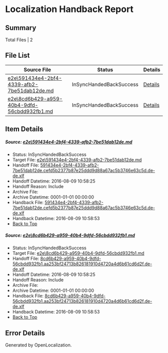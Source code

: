 # <a name='report-top'></a> Localization Handback Report

## Summary
 Total Files | 2

## File List
 Source File | Status | Details 
 ----------- | ------ | ------- 
 [e2e\591434e4-2bf4-4339-afb2-7be51dab12de.md](https://github.com/OpenLocalizationTestOrg/oltest/blob/b2b332f4a4828548b1d78ac69bf4fc8e5c47175b/e2e/591434e4-2bf4-4339-afb2-7be51dab12de.md) | InSyncHandedBackSuccess | [Details](#2efdbb754c70a2c0c78d1fa0a81ca19d3f828b311)
 [e2e\8cd6b429-a959-40b4-9dfd-56cbdd932fb1.md](https://github.com/OpenLocalizationTestOrg/oltest/blob/b2b332f4a4828548b1d78ac69bf4fc8e5c47175b/e2e/8cd6b429-a959-40b4-9dfd-56cbdd932fb1.md) | InSyncHandedBackSuccess | [Details](#73be09c567dbf55f0c4d9c6dec09a0364e51a5a02)

## Item Details
##### <a name='2efdbb754c70a2c0c78d1fa0a81ca19d3f828b311'></a> Source: [e2e\591434e4-2bf4-4339-afb2-7be51dab12de.md](https://github.com/OpenLocalizationTestOrg/oltest/blob/b2b332f4a4828548b1d78ac69bf4fc8e5c47175b/e2e/591434e4-2bf4-4339-afb2-7be51dab12de.md)
* Status: InSyncHandedBackSuccess
* Target File: [e2e\591434e4-2bf4-4339-afb2-7be51dab12de.md](https://github.com/OpenLocalizationTestOrg/ol-test-dede/blob/81a21ba50d807b4e87debd2f6d87eb06f23e34ba/e2e/591434e4-2bf4-4339-afb2-7be51dab12de.md)
* Handoff File: [591434e4-2bf4-4339-afb2-7be51dab12de.cefd5b2377b87e25ddd9d88a67ac5b3746e63c5d.de-de.xlf](https://github.com/OpenLocalizationTestOrg/olhandoff-e2e/blob/c711359162df09fea17fe7c2158c42606d0894aa/ol-handoff/OpenLocalizationTestOrg/ol-test-dede/ci/ht/591434e4-2bf4-4339-afb2-7be51dab12de.cefd5b2377b87e25ddd9d88a67ac5b3746e63c5d.de-de.xlf)
* Handoff Datetime: 2016-08-09 10:58:25
* Handoff Reason: Include
* Archive File: 
* Archive Datetime: 0001-01-01 00:00:00
* Handback File: [591434e4-2bf4-4339-afb2-7be51dab12de.cefd5b2377b87e25ddd9d88a67ac5b3746e63c5d.de-de.xlf](https://github.com/OpenLocalizationTestOrg/olhandback-e2e/blob/b3a44bdba9e04d0525b53737074b8032293d0ff1/ol-handback/OpenLocalizationTestOrg/ol-test-dede/ci/ht/591434e4-2bf4-4339-afb2-7be51dab12de.cefd5b2377b87e25ddd9d88a67ac5b3746e63c5d.de-de.xlf)
* Handback Datetime: 2016-08-09 10:58:53
* [Back to Top](#report-top)

##### <a name='73be09c567dbf55f0c4d9c6dec09a0364e51a5a02'></a> Source: [e2e\8cd6b429-a959-40b4-9dfd-56cbdd932fb1.md](https://github.com/OpenLocalizationTestOrg/oltest/blob/b2b332f4a4828548b1d78ac69bf4fc8e5c47175b/e2e/8cd6b429-a959-40b4-9dfd-56cbdd932fb1.md)
* Status: InSyncHandedBackSuccess
* Target File: [e2e\8cd6b429-a959-40b4-9dfd-56cbdd932fb1.md](https://github.com/OpenLocalizationTestOrg/ol-test-dede/blob/81a21ba50d807b4e87debd2f6d87eb06f23e34ba/e2e/8cd6b429-a959-40b4-9dfd-56cbdd932fb1.md)
* Handoff File: [8cd6b429-a959-40b4-9dfd-56cbdd932fb1.aa253bf24713b826181910d4720a4d6b61cd6d2f.de-de.xlf](https://github.com/OpenLocalizationTestOrg/olhandoff-e2e/blob/c711359162df09fea17fe7c2158c42606d0894aa/ol-handoff/OpenLocalizationTestOrg/ol-test-dede/ci/ht/8cd6b429-a959-40b4-9dfd-56cbdd932fb1.aa253bf24713b826181910d4720a4d6b61cd6d2f.de-de.xlf)
* Handoff Datetime: 2016-08-09 10:58:25
* Handoff Reason: Include
* Archive File: 
* Archive Datetime: 0001-01-01 00:00:00
* Handback File: [8cd6b429-a959-40b4-9dfd-56cbdd932fb1.aa253bf24713b826181910d4720a4d6b61cd6d2f.de-de.xlf](https://github.com/OpenLocalizationTestOrg/olhandback-e2e/blob/b3a44bdba9e04d0525b53737074b8032293d0ff1/ol-handback/OpenLocalizationTestOrg/ol-test-dede/ci/ht/8cd6b429-a959-40b4-9dfd-56cbdd932fb1.aa253bf24713b826181910d4720a4d6b61cd6d2f.de-de.xlf)
* Handback Datetime: 2016-08-09 10:58:53
* [Back to Top](#report-top)


## Error Details

Generated by OpenLocalization.
